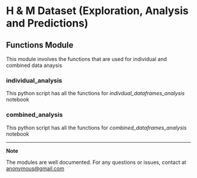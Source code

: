 # H & M Dataset (Exploration, Analysis and Predictions)

## Functions Module

This module involves the functions that are used for individual and combined data anaysis

### individual_analysis

This python script has all the functions for _indivdual_dataframes_analysis_ notebook

### combined_analysis

This python script has all the functions for _combined_dataframes_analysis_ notebook

---

**Note**

The modules are well documented. For any questions or issues, contact at anonymous@gmail.com
